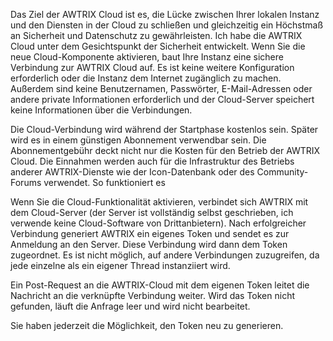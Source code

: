 Das Ziel der AWTRIX Cloud ist es, die Lücke zwischen Ihrer lokalen Instanz und den Diensten in der Cloud zu schließen und gleichzeitig ein Höchstmaß an Sicherheit und Datenschutz zu gewährleisten. Ich habe die AWTRIX Cloud unter dem Gesichtspunkt der Sicherheit entwickelt. Wenn Sie die neue Cloud-Komponente aktivieren, baut Ihre Instanz eine sichere Verbindung zur AWTRIX Cloud auf. Es ist keine weitere Konfiguration erforderlich oder die Instanz dem Internet zugänglich zu machen. Außerdem sind keine Benutzernamen, Passwörter, E-Mail-Adressen oder andere private Informationen erforderlich und der Cloud-Server speichert keine Informationen über die Verbindungen.

Die Cloud-Verbindung wird während der Startphase kostenlos sein. Später wird es in einem günstigen Abonnement verwendbar sein. Die Abonnementgebühr deckt nicht nur die Kosten für den Betrieb der AWTRIX Cloud. Die Einnahmen werden auch für die Infrastruktur des Betriebs anderer AWTRIX-Dienste wie der Icon-Datenbank oder des Community-Forums verwendet.
So funktioniert es

Wenn Sie die Cloud-Funktionalität aktivieren, verbindet sich AWTRIX mit dem Cloud-Server (der Server ist vollständig selbst geschrieben, ich verwende keine Cloud-Software von Drittanbietern). Nach erfolgreicher Verbindung generiert AWTRIX ein eigenes Token und sendet es zur Anmeldung an den Server. Diese Verbindung wird dann dem Token zugeordnet. Es ist nicht möglich, auf andere Verbindungen zuzugreifen, da jede einzelne als ein eigener Thread instanziiert wird.

Ein Post-Request an die AWTRIX-Cloud mit dem eigenen Token leitet die Nachricht an die verknüpfte Verbindung weiter. Wird das Token nicht gefunden, läuft die Anfrage leer und wird nicht bearbeitet.

Sie haben jederzeit die Möglichkeit, den Token neu zu generieren. 